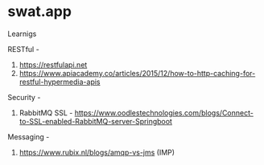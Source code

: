# swat.app

Learnigs

RESTful - 
1. https://restfulapi.net
2. https://www.apiacademy.co/articles/2015/12/how-to-http-caching-for-restful-hypermedia-apis

Security -
1. RabbitMQ SSL - https://www.oodlestechnologies.com/blogs/Connect-to-SSL-enabled-RabbitMQ-server-Springboot

Messaging -
1. https://www.rubix.nl/blogs/amqp-vs-jms (IMP)

